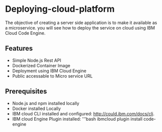 # Deploying-cloud-platform
   The objective of creating a server side application is to make it available as a microservice. you will see how to deploy the service on cloud using IBM Cloud Code Engine.

## Features
   - Simple Node.js Rest API
   - Dockerized Container Image
   - Deployment using IBM Cloud Engine
   - Public accessable to Micro service URL
## Prerequisites
   - Node.js and npm installed locally
   - Docker installed Locally
   - IBM cloud CLI installed and configured: http://could.ibm.com/docs/cli.
   - IBM cloud Engine Plugin installed:
     '''bash
       ibmcloud plugin install code-engine
